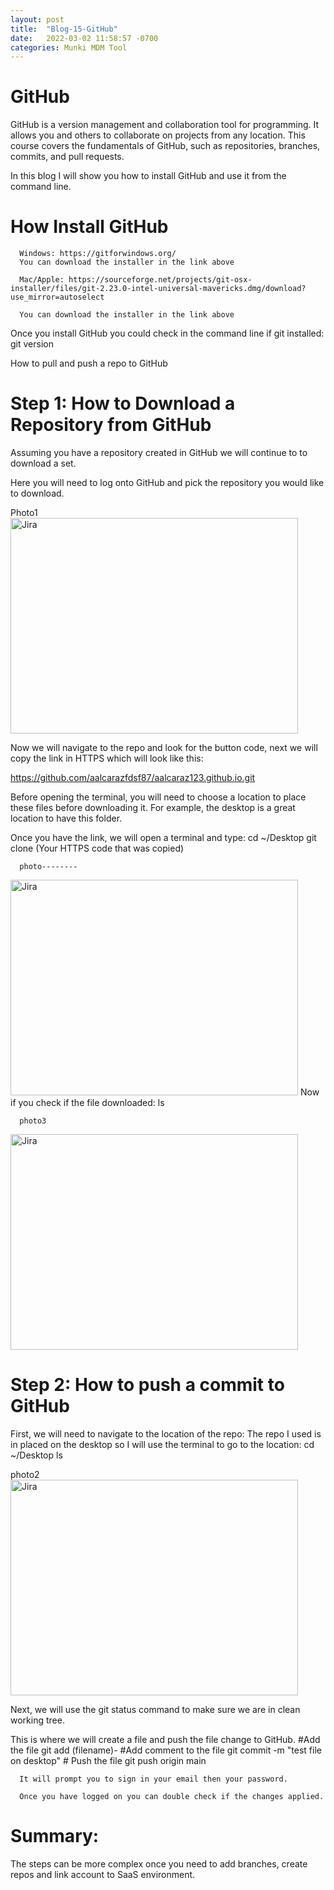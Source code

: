 ```yaml
---
layout: post
title:  "Blog-15-GitHub"
date:   2022-03-02 11:58:57 -0700
categories: Munki MDM Tool
---
```


<h1> GitHub</h1>

GitHub is a version management and collaboration tool for programming. It allows you and others to collaborate on projects from any location. This course covers the fundamentals of GitHub, such as repositories, branches, commits, and pull requests. 

In this blog I will show you how to install GitHub and use it from the command line.

<h1>How Install GitHub</h1>

      Windows: https://gitforwindows.org/
      You can download the installer in the link above

      Mac/Apple: https://sourceforge.net/projects/git-osx-installer/files/git-2.23.0-intel-universal-mavericks.dmg/download?use_mirror=autoselect

      You can download the installer in the link above

Once you install GitHub you could check in the command line if git installed:
      git version

How to pull and push a repo to GitHub
<h1>Step 1: How to Download a Repository from GitHub </h1>

 Assuming you have a repository created in GitHub we will continue to to download a set.

 Here you will need to log onto GitHub and pick the repository you would like to download.

 Photo1
<img src="https://www.google.com/url?sa=i&url=https%3A%2F%2Fopensource.com%2Farticle%2F18%2F2%2Fhow-clone-modify-add-delete-git-files&psig=AOvVaw25UJIIn53Z00Qzcr50ILUm&ust=1646547766651000&source=images&cd=vfe&ved=0CAgQjRxqFwoTCIi87smqrvYCFQAAAAAdAAAAABAD" alt="Jira" width="460" height="345">

Now we will navigate to the repo and look for the button code, next we will copy the link in HTTPS which will look like this:

https://github.com/aalcarazfdsf87/aalcaraz123.github.io.git

Before opening the terminal, you will need to choose a location to place these files before downloading it. For example, the desktop is a great location to have this folder.

Once you have the link, we will open a terminal and type:
      cd ~/Desktop
      git clone (Your HTTPS code that was copied)

      photo--------
<img src="https://opensource.com/sites/default/files/u128651/git_guide12.png" alt="Jira" width="460" height="345">
Now if you check if the file downloaded:
      ls

      photo3
<img src="https://gitforwindows.org/img/gw1.png" alt="Jira" width="460" height="345">

<h1>Step 2: How to push a commit to GitHub </h1>

First, we will need to navigate to the location of the repo:
      The repo I used is in placed on the desktop so I will use the terminal to go to the location:
      cd ~/Desktop
      ls 

photo2
<img src="https://opensource.com/sites/default/files/u128651/git_guide20.png" alt="Jira" width="460" height="345">

Next, we will use the git status command to make sure we are in clean working tree. 

This is where we will create a file and push the file change to GitHub.
      #Add the file
      git add (filename)-
      #Add comment to the file
      git commit -m "test file on desktop"
      # Push the file
      git push origin main

      It will prompt you to sign in your email then your password.

      Once you have logged on you can double check if the changes applied.

<h1>Summary: </h1>
The steps can be more complex once you need to add branches, create repos and link account to SaaS environment. 